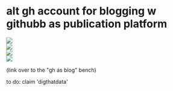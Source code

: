 # alt gh account for blogging w githubb as publication platform

![](https://img.shields.io/badge/tag-wip-lightgrey)  
![](https://img.shields.io/badge/tag-opensource-84f8cf)  
![](https://img.shields.io/badge/tag-publication-lightgrey)  
![](https://img.shields.io/badge/tag-MILESTONE_POC-lightgrey)


(link over to the "gh as blog" bench)

to do: claim 'digthatdata'

